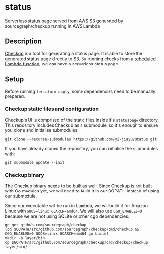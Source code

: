 # status
Serverless status page served from AWS S3 generated by sourcegraph/checkup
running in AWS Lambda

## Description

[Checkup](https://github.com/sourcegraph/checkup) is a tool for generating a
status page. It is able to store the generated status page directly to S3. By
running checks from a [scheduled Lambda
function](https://docs.aws.amazon.com/lambda/latest/dg/tutorial-scheduled-events-schedule-expressions.html),
we can have a serverless status page.

## Setup

Before running `terraform apply`, some dependencies need to be manually prepared.

### Checkup static files and configuration

Checkup's UI is comprised of the static files inside it's `statuspage`
directory. This repository includes Checkup as a submodule, so it's enough to
ensure you clone and initialise submodules:

```
git clone --recurse-submodules https://github.com/yi-jiayu/status.git
```

If you have already cloned the repository, you can initialise the submodules
with:

```
git submodule update --init
```

### Checkup binary

The Checkup binary needs to be built as well. Since Checkup is not built with
Go modules yet, we will need to build it in our GOPATH instead of using our
submodule.

Since our executable will be run in Lambda, we will build it for Amazon Linux
with `GOOS=linux GOARCH=amd64`. We will also use `CGO_ENABLED=0` because we are
not using SQLite or other cgo dependencies.

```
go get github.com/sourcegraph/checkup
(cd $GOPATH/src/github.com/sourcegraph/checkup/cmd/checkup && CGO_ENABLED=0 GOOS=linux GOARCH=amd64 go build)
mkdir -p layer/bin
cp $GOPATH/src/github.com/sourcegraph/checkup/cmd/checkup/checkup layer/bin/
```
